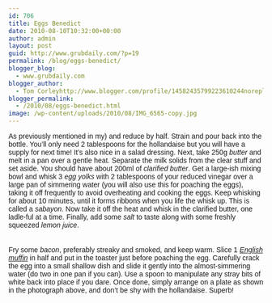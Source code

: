 ```yaml
---
id: 706
title: Eggs Benedict
date: 2010-08-10T10:32:00+00:00
author: admin
layout: post
guid: http://www.grubdaily.com/?p=19
permalink: /blog/eggs-benedict/
blogger_blog:
  - www.grubdaily.com
blogger_author:
  - Tom Corleyhttp://www.blogger.com/profile/14582435799223610244noreply@blogger.com
blogger_permalink:
  - /2010/08/eggs-benedict.html
image: /wp-content/uploads/2010/08/IMG_6565-copy.jpg
---
```

<span class="Apple-style-span"  style="font-family:Verdana, sans-serif;">As previously mentioned in my</i>) and reduce by half.<i> </i>Strain and pour back into the bottle. You&#8217;ll only need 2 tablespoons for the hollandaise but you will have a supply for next time! It&#8217;s also nice in a salad dressing. Next, take 250g <i>butter</i> and melt in a pan over a gentle heat. Separate the milk solids from the clear stuff and set aside. You should have about 200ml of <i>clarified butter</i>. Get a large-ish mixing bowl and whisk 3 <i>egg yolks</i> with 2 tablespoons of your reduced vinegar over a large pan of simmering water (you will also use this for poaching the eggs), taking it off frequently to avoid overheating and cooking the eggs. Keep whisking for about 10 minutes, until it forms ribbons when you life the whisk up. This is called a <i>sabayon</i>. Now take it off the heat and whisk in the clarified butter, one ladle-ful at a time. Finally, add some <i>salt</i> to taste along with some freshly squeezed <i>lemon juice</i>.</span>  
<span class="Apple-style-span"  style="font-family:Verdana, sans-serif;"><br /></span>  
      <span class="Apple-style-span"  style="font-family:Verdana, sans-serif;">Fry some <i>bacon</i>, preferably streaky and smoked, and keep warm. Slice 1 <i><a href="http://www.grubdaily.com/2010/01/english-breakfast-muffins.html">English muffin</a></i> in half and put in the toaster just before poaching the egg. Carefully crack the egg into a small shallow dish and slide it gently into the almost-simmering water (do two in one pan if you can). Use a spoon to manipulate any stray bits of white back into place if you dare. Once done, simply arrange on a plate as shown in the photograph above, and don&#8217;t be shy with the hollandaise. Superb!</span>